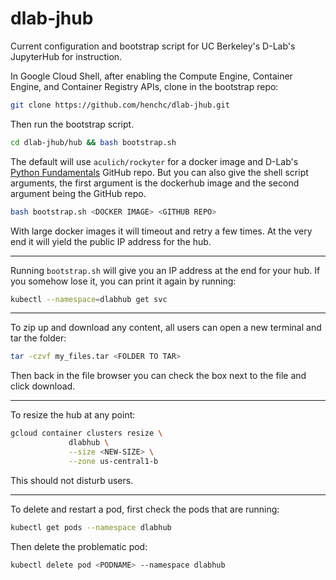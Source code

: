 # dlab-jhub

Current configuration and bootstrap script for UC Berkeley's D-Lab's JupyterHub for instruction.

In Google Cloud Shell, after enabling the Compute Engine, Container Engine, and Container Registry APIs, clone in the bootstrap repo:

```bash
git clone https://github.com/henchc/dlab-jhub.git
```

Then run the bootstrap script.

```bash
cd dlab-jhub/hub && bash bootstrap.sh
```

The default will use `aculich/rockyter` for a docker image and D-Lab's [Python Fundamentals](https://github.com/dlab-berkeley/programming-fundamentals) GitHub repo. But you can also give the shell script arguments, the first argument is the dockerhub image and the second argument being the GitHub repo.

```bash
bash bootstrap.sh <DOCKER IMAGE> <GITHUB REPO>
```

With large docker images it will timeout and retry a few times. At the very end it will yield the public IP address for the hub.

---

Running `bootstrap.sh` will give you an IP address at the end for your hub. If you somehow lose it, you can print it again by running:

```bash
kubectl --namespace=dlabhub get svc
```

---

To zip up and download any content, all users can open a new terminal and tar the folder:

```bash
tar -czvf my_files.tar <FOLDER TO TAR>
```

Then back in the file browser you can check the box next to the file and click download.

---

To resize the hub at any point:

```bash
gcloud container clusters resize \
             dlabhub \
             --size <NEW-SIZE> \
             --zone us-central1-b
```

This should not disturb users.

---

To delete and restart a pod, first check the pods that are running:

```bash
kubectl get pods --namespace dlabhub
```
Then delete the problematic pod:

```bash
kubectl delete pod <PODNAME> --namespace dlabhub
```